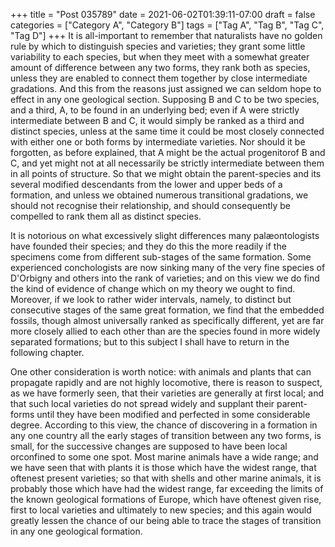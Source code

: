 +++
title = "Post 035789"
date = 2021-06-02T01:39:11-07:00
draft = false
categories = ["Category A", "Category B"]
tags = ["Tag A", "Tag B", "Tag C", "Tag D"]
+++
It is all-important to remember that naturalists have no golden rule by which to distinguish species and varieties; they grant some little variability to each species, but when they meet with a somewhat greater amount of difference between any two forms, they rank both as species, unless they are enabled to connect them together by close intermediate gradations. And this from the reasons just assigned we can seldom hope to effect in any one geological section. Supposing B and C to be two species, and a third, A, to be found in an underlying bed; even if A were strictly intermediate between B and C, it would simply be ranked as a third and distinct species, unless at the same time it could be most closely connected with either one or both forms by intermediate varieties. Nor should it be forgotten, as before explained, that A might be the actual progenitorof B and C, and yet might not at all necessarily be strictly intermediate between them in all points of structure. So that we might obtain the parent-species and its several modified descendants from the lower and upper beds of a formation, and unless we obtained numerous transitional gradations, we should not recognise their relationship, and should consequently be compelled to rank them all as distinct species.

It is notorious on what excessively slight differences many palæontologists have founded their species; and they do this the more readily if the specimens come from different sub-stages of the same formation. Some experienced conchologists are now sinking many of the very fine species of D'Orbigny and others into the rank of varieties; and on this view we do find the kind of evidence of change which on my theory we ought to find. Moreover, if we look to rather wider intervals, namely, to distinct but consecutive stages of the same great formation, we find that the embedded fossils, though almost universally ranked as specifically different, yet are far more closely allied to each other than are the species found in more widely separated formations; but to this subject I shall have to return in the following chapter.

One other consideration is worth notice: with animals and plants that can propagate rapidly and are not highly locomotive, there is reason to suspect, as we have formerly seen, that their varieties are generally at first local; and that such local varieties do not spread widely and supplant their parent-forms until they have been modified and perfected in some considerable degree. According to this view, the chance of discovering in a formation in any one country all the early stages of transition between any two forms, is small, for the successive changes are supposed to have been local orconfined to some one spot. Most marine animals have a wide range; and we have seen that with plants it is those which have the widest range, that oftenest present varieties; so that with shells and other marine animals, it is probably those which have had the widest range, far exceeding the limits of the known geological formations of Europe, which have oftenest given rise, first to local varieties and ultimately to new species; and this again would greatly lessen the chance of our being able to trace the stages of transition in any one geological formation.
